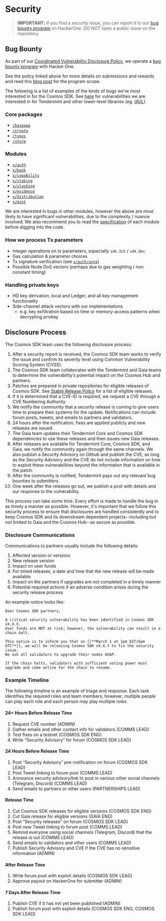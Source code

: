# Security

> **IMPORTANT**: If you find a security issue, you can
report it to our [bug bounty program](https://hackerone.com/cosmos) on HackerOne. *DO NOT* open a public issue on the repository.

## Bug Bounty

As part of our [Coordinated Vulnerability Disclosure Policy](https://tendermint.com/security), we operate a
[bug bounty program](https://hackerone.com/cosmos) with Hacker One.

See the policy linked above for more details on submissions and rewards and read
this [blog post](https://blog.cosmos.network/bug-bounty-program-for-tendermint-cosmos-833c67693586) for the program scope.

The following is a list of examples of the kinds of bugs we're most interested
in for the Cosmos SDK. See [here](https://github.com/tendermint/tendermint/blob/master/SECURITY.md) for vulnerabilities we are interested
in for Tendermint and other lower-level libraries (eg. [IAVL](https://github.com/cosmos/iavl)).

### Core packages

* [`/baseapp`](https://github.com/cosmos/cosmos-sdk/tree/main/baseapp)
* [`/crypto`](https://github.com/cosmos/cosmos-sdk/tree/main/crypto)
* [`/types`](https://github.com/cosmos/cosmos-sdk/tree/main/types)
* [`/store`](https://github.com/cosmos/cosmos-sdk/tree/main/store)

### Modules

* [`x/auth`](https://github.com/cosmos/cosmos-sdk/tree/main/x/auth)
* [`x/bank`](https://github.com/cosmos/cosmos-sdk/tree/main/x/bank)
* [`x/capability`](https://github.com/cosmos/cosmos-sdk/tree/main/x/capability)
* [`x/staking`](https://github.com/cosmos/cosmos-sdk/tree/main/x/staking)
* [`x/slashing`](https://github.com/cosmos/cosmos-sdk/tree/main/x/slashing)
* [`x/evidence`](https://github.com/cosmos/cosmos-sdk/tree/main/x/evidence)
* [`x/distribution`](https://github.com/cosmos/cosmos-sdk/tree/main/x/distribution)
* [`x/mint`](https://github.com/cosmos/cosmos-sdk/tree/main/x/mint)

We are interested in bugs in other modules, however the above are most likely to
have significant vulnerabilities, due to the complexity / nuance involved. We
also recommend you to read the [specification](docs/spec/README.md) of each module before digging into
the code.

### How we process Tx parameters

* Integer operations on tx parameters, especially `sdk.Int` / `sdk.Dec`
* Gas calculation & parameter choices
* Tx signature verification (see [`x/auth/ante`](https://github.com/cosmos/cosmos-sdk/tree/main/x/auth/ante))
* Possible Node DoS vectors (perhaps due to gas weighting / non constant timing)

### Handling private keys

* HD key derivation, local and Ledger, and all key-management functionality
* Side-channel attack vectors with our implementations
    * e.g. key exfiltration based on time or memory-access patterns when decrypting privkey

## Disclosure Process

The Cosmos SDK team uses the following disclosure process:

1. After a security report is received, the Cosmos SDK team works to verify the issue and confirm its severity level using Common Vulnerability Scoring System (CVSS).
1. The Cosmos SDK team collaborates with the Tendermint and Gaia teams to determine the vulnerability’s potential impact on the Cosmos Hub and partners.
1. Patches are prepared in private repositories for eligible releases of Cosmos SDK. See [Stable Release Policy](https://github.com/cosmos/cosmos-sdk/blob/main/RELEASE_PROCESS.md#stable-release-policy) for a list of eligible releases.
1. If it is determined that a CVE-ID is required, we request a CVE through a CVE Numbering Authority.
1. We notify the community that a security release is coming to give users time to prepare their systems for the update. Notifications can include forum posts, tweets, and emails to partners and validators.
1. 24 hours after the notification, fixes are applied publicly and new releases are issued.
1. The Gaia team updates their Tendermint Core and Cosmos SDK dependencies to use these releases and then issues new Gaia releases.
1. After releases are available for Tendermint Core, Cosmos SDK, and Gaia, we notify the community again through the same channels. We also publish a Security Advisory on Github and publish the CVE, as long as the Security Advisory and the CVE do not include information on how to exploit these vulnerabilities beyond the information that is available in the patch.
1. After the community is notified, Tendermint pays out any relevant bug bounties to submitters.
1. One week after the releases go out, we publish a post with details and our response to the vulnerability.

This process can take some time. Every effort is made to handle the bug in as timely a manner as possible. However, it's important that we follow this security process to ensure that disclosures are handled consistently and to keep Cosmos SDK and its downstream dependent projects--including but not limited to Gaia and the Cosmos Hub--as secure as possible.

### Disclosure Communications

Communications to partners usually include the following details:

1. Affected version or versions
1. New release version
1. Impact on user funds
1. For timed releases, a date and time that the new release will be made available
1. Impact on the partners if upgrades are not completed in a timely manner
1. Potential required actions if an adverse condition arises during the security release process

An example notice looks like:

```text
Dear Cosmos SDK partners,

A critical security vulnerability has been identified in Cosmos SDK vX.X.X.
User funds are NOT at risk; however, the vulnerability can result in a chain halt.

This notice is to inform you that on [[**March 1 at 1pm EST/6pm UTC**]], we will be releasing Cosmos SDK vX.X.Y to fix the security issue.
We ask all validators to upgrade their nodes ASAP.

If the chain halts, validators with sufficient voting power must upgrade and come online for the chain to resume.
```

### Example Timeline

The following timeline is an example of triage and response. Each task identifies the required roles and team members; however, multiple people can play each role and each person may play multiple roles.

#### 24+ Hours Before Release Time

1. Request CVE number (ADMIN)
1. Gather emails and other contact info for validators (COMMS LEAD)
1. Test fixes on a testnet  (COSMOS SDK ENG)
1. Write “Security Advisory” for forum (COSMOS SDK LEAD)

#### 24 Hours Before Release Time

1. Post “Security Advisory” pre-notification on forum (COSMOS SDK LEAD)
1. Post Tweet linking to forum post (COMMS LEAD)
1. Announce security advisory/link to post in various other social channels (Telegram, Discord) (COMMS LEAD)
1. Send emails to partners or other users (PARTNERSHIPS LEAD)

#### Release Time

1. Cut Cosmos SDK releases for eligible versions (COSMOS SDK ENG)
1. Cut Gaia release for eligible versions (GAIA ENG)
1. Post “Security releases” on forum (COSMOS SDK LEAD)
1. Post new Tweet linking to forum post (COMMS LEAD)
1. Remind everyone using social channels (Telegram, Discord)  that the release is out (COMMS LEAD)
1. Send emails to validators and other users (COMMS LEAD)
1. Publish Security Advisory and CVE if the CVE has no sensitive information (ADMIN)

#### After Release Time

1. Write forum post with exploit details (COSMOS SDK LEAD)
1. Approve payout on HackerOne for submitter (ADMIN)

#### 7 Days After Release Time

1. Publish CVE if it has not yet been published (ADMIN)
1. Publish forum post with exploit details (COSMOS SDK ENG, COSMOS SDK LEAD)
